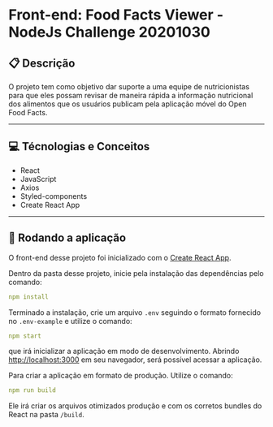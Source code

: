 # Front-end: Food Facts Viewer - NodeJs Challenge 20201030

## :clipboard: Descrição

O projeto tem como objetivo dar suporte a uma equipe de nutricionistas para que eles possam revisar de maneira rápida a informação nutricional dos alimentos que os usuários publicam pela aplicação móvel do Open Food Facts.

---

## :computer: Técnologias e Conceitos

- React
- JavaScript
- Axios
- Styled-components
- Create React App

---

## 🏁 Rodando a aplicação

O front-end desse projeto foi inicializado com o [Create React App](https://github.com/facebook/create-react-app).

Dentro da pasta desse projeto, inicie pela instalação das dependências pelo comando:

```yml
npm install
```

Terminado a instalação, crie um arquivo `.env` seguindo o formato fornecido no `.env-example` e utilize o comando:

```yml
npm start
```

que irá inicializar a aplicação em modo de desenvolvimento. Abrindo [http://localhost:3000](http://localhost:3000) em seu navegador, será possível acessar a aplicação.

Para criar a aplicação em formato de produção. Utilize o comando:

```yml
npm run build
```

Ele irá criar os arquivos otimizados produção e com os corretos bundles do React na pasta `/build`.
